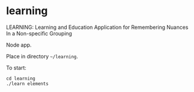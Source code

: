 # learning
LEARNING: Learning and Education Application for Remembering Nuances In a Non-specific Grouping

Node app.

Place in directory `~/learning`.

To start:

    cd learning
    ./learn elements
